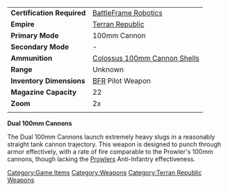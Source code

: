|                            |                                                                            |
| -------------------------- | -------------------------------------------------------------------------- |
| **Certification Required** | [BattleFrame Robotics](BattleFrame_Robotics.md "wikilink")                 |
| **Empire**                 | [Terran Republic](Terran_Republic.md "wikilink")                           |
| **Primary Mode**           | 100mm Cannon                                                               |
| **Secondary Mode**         | \-                                                                         |
| **Ammunition**             | [Colossus 100mm Cannon Shells](Colossus_100mm_Cannon_Shells.md "wikilink") |
| **Range**                  | Unknown                                                                    |
| **Inventory Dimensions**   | [BFR](BFR.md "wikilink") Pilot Weapon                                      |
| **Magazine Capacity**      | 22                                                                         |
| **Zoom**                   | 2x                                                                         |
|                            |                                                                            |

**Dual 100mm Cannons**

The Dual 100mm Cannons launch extremely heavy slugs in a reasonably
straight tank cannon trajectory. This weapon is designed to punch
through armor effectively, with a rate of fire comparable to the
Prowler's 100mm cannons, though lacking the
[Prowlers](Prowler.md "wikilink") Anti-Infantry effectiveness.

[Category:Game Items](Category:Game_Items.md "wikilink")
[Category:Weapons](Category:Weapons.md "wikilink") [Category:Terran
Republic Weapons](Category:Terran_Republic_Weapons.md "wikilink")
